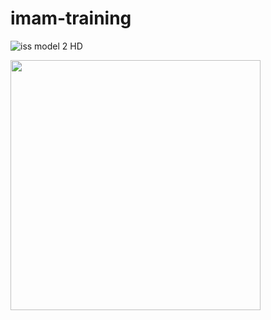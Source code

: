 # imam-training

![iss model 2 HD](https://github.com/imamsyafiihreal/imam-training/assets/43528632/cdf8893e-d771-4638-8b8b-cab105993971)

<img width="400" src = "https://github.com/imamsyafiihreal/imam-training/assets/43528632/cdf8893e-d771-4638-8b8b-cab105993971">
